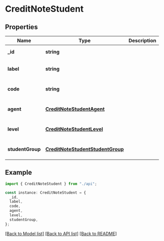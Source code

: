 # CreditNoteStudent

## Properties

| Name             | Type                                                                  | Description | Notes                             |
| ---------------- | --------------------------------------------------------------------- | ----------- | --------------------------------- |
| **\_id**         | **string**                                                            |             | [default to undefined]            |
| **label**        | **string**                                                            |             | [optional] [default to undefined] |
| **code**         | **string**                                                            |             | [optional] [default to undefined] |
| **agent**        | [**CreditNoteStudentAgent**](CreditNoteStudentAgent.md)               |             | [optional] [default to undefined] |
| **level**        | [**CreditNoteStudentLevel**](CreditNoteStudentLevel.md)               |             | [optional] [default to undefined] |
| **studentGroup** | [**CreditNoteStudentStudentGroup**](CreditNoteStudentStudentGroup.md) |             | [optional] [default to undefined] |

## Example

```typescript
import { CreditNoteStudent } from "./api";

const instance: CreditNoteStudent = {
  _id,
  label,
  code,
  agent,
  level,
  studentGroup,
};
```

[[Back to Model list]](../README.md#documentation-for-models) [[Back to API list]](../README.md#documentation-for-api-endpoints) [[Back to README]](../README.md)

